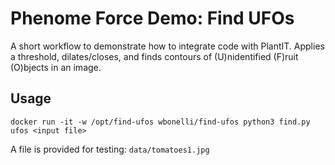 # Phenome Force Demo: Find UFOs

A short workflow to demonstrate how to integrate code with PlantIT. Applies a threshold, dilates/closes, and finds contours of (U)nidentified (F)ruit (O)bjects in an image.

## Usage

`docker run -it -w /opt/find-ufos wbonelli/find-ufos python3 find.py ufos <input file>`

A file is provided for testing: `data/tomatoes1.jpg`
